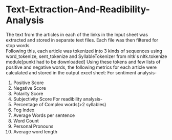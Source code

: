 # Text-Extraction-And-Readibility-Analysis

The text from the articles in each of the links in the Input sheet was extracted and stored in separate text files. Each file was then filtered for stop words<br/>
Following this, each article was tokenized into 3 kinds of sequences using word_tokenize, sent_tokenize and SyllableTokenizer from nltk's nltk.tokenize module[punkt had to be downloaded]
Using these tokens and few lists of positive and negative words, the following metrics for each article were calculated and stored in the output excel sheet:
For sentiment analysis-<br/>
1. Positive Score
2. Negative Score
3. Polarity Score
4. Subjectivity Score
For readibility analysis-<br/>
5. Percentage of Complex words(>2 syllables)
6. Fog Index
7. Average Words per sentence
8. Word Count
9. Personal Pronouns
10. Average word length
